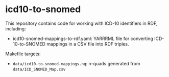 # icd10-to-snomed

This repository contains code for working with ICD-10 identifiers in RDF,
including:

- icd10-snomed-mappings-to-rdf.yaml: YARRRML file for converting ICD-10-to-SNOMED mappings
  in a CSV file into RDF triples.

Makefile targets:
- `data/icd10-to-snomed-mappings.nq`: n-quads generated from `data/ICD_SNOMED_Map.csv`